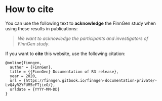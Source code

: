 # How to cite

You can use the following text to **acknowledge** the FinnGen study when using these results in publications:

> _We want to acknowledge the participants and investigators of FinnGen study_.

If you want to **cite** this website, use the following citation:

```text
@online{finngen,
  author = {FinnGen},
  title = {{FinnGen} Documentation of R3 release},
  year = 2020,
  url = {https://finngen.gitbook.io/finngen-documentation-private/-LvQ4yR2YFUM5eFTjieO/},
  urldate = {YYYY-MM-DD}
}
```

